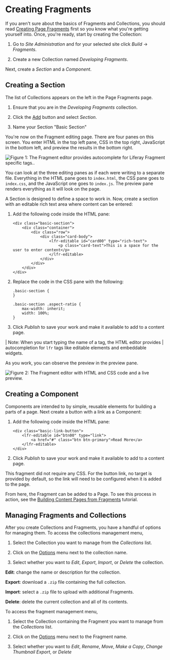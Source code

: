 # Creating Fragments [](id=creating-a-fragment)

If you aren't sure about the basics of Fragments and Collections, you should 
read [Creating Page Fragments](link) first so you know what you're getting 
yourself into. Once, you're ready, start by creating the Collection:

1.  Go to *Site Administration* and for your selected site click *Build*
    &rarr; *Fragments*.
 
2.  Create a new Collection named *Developing Fragments*.

Next, create a *Section* and a *Component*.

## Creating a Section

The list of Collections appears on the left in the Page Fragments page.

1.  Ensure that you are in the *Developing Fragments* collection.

2.  Click the [Add](../../../images/icon-add.png) button and select *Section*.

3.  Name your Section "Basic Section"

You're now on the Fragment editing page. There are four panes on this screen.
You enter HTML in the top left pane, CSS in the top right, JavaScript in the
bottom left, and preview the results in the bottom right.

![Figure 1: The Fragment editor provides autocomplete for Liferay Fragment specific tags..](../../images/fragment-editor-autocomplete.png)

You can look at the three editing panes as if each were writing to a separate 
file. Everything in the HTML pane goes to `index.html`, the CSS pane goes to 
`index.css`, and the JavaScript one goes to `index.js`. The preview pane renders
everything as it will look on the page. 

A Section is designed to define a space to work in. Now, create a section with an editable rich text area where content can be entered:

1.  Add the following code inside the HTML pane:

        <div class="basic-section">
	        <div class="container">
		        <div class="row">
                    <div class="card-body">
				        <lfr-editable id="card00" type="rich-text">
					        <p class="card-text">This is a space for the user to enter content</p>
        				</lfr-editable>
	        		</div>
		        </div>
        	</div>
        </div>

2.  Replace the code in the CSS pane with the following:

        .basic-section {
        }

        .basic-section .aspect-ratio {
        	max-width: inherit;
    	    width: 100%;
        }    

3. Click *Publish* to save your work and make it available to add to a content
   page.

| Note: When you start typing the name of a tag, the HTML editor provides 
| autocompletion for `lfr` tags like editable elements and embeddable widgets.

As you work, you can observe the preview in the preview pane.

![Figure 2: The Fragment editor with HTML and CSS code and a live preview.](../../images/fragment-editor-basic.png)

## Creating a Component

Components are intended to by simple, reusable elements for building a parts of a page. Next create a button with a link as a Component:

1.  Add the following code inside the HTML pane:
   
        <div class="basic-link-button">
        	<lfr-editable id="btn00" type="link">
        		<a href="#" class="btn btn-primary">Read More</a>
        	</lfr-editable>
        </div>

2.  Click *Publish* to save your work and make it available to add to a content 
    page.

This fragment did not require any CSS. For the button link, no target is 
provided by default, so the link will need to be configured when it is added
to the page.

From here, the Fragment can be added to a Page. To see this process in action, 
see the [Building Content Pages from Fragments](link) tutorial.

## Managing Fragments and Collections

After you create Collections and Fragments, you have a handful of options for 
managing them. To access the collections management menu,

1.  Select the Collection you want to manage from the *Collections* list.

2.  Click on the [Options](../../../images/icon-options.png) menu next to the 
    collection name.
    
3.  Select whether you want to *Edit*, *Export*, *Import*, or *Delete* the 
    collection.

**Edit**: change the name or description for the collection.

**Export**: download a `.zip` file containing the full collection.

**Import**: select a `.zip` file to upload with additional Fragments.

**Delete**: delete the current collection and all of its contents.

To access the fragment management menu,

1.  Select the Collection containing the Fragment you want to manage from the 
    *Collections* list.
    
2.  Click on the [Options](../../../images/icon-options.png) menu next to the 
    Fragment name.

3.  Select whether you want to *Edit*, *Rename*, *Move*, *Make a Copy*, *Change Thumbnail* *Export*, or *Delete* 
